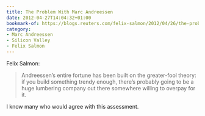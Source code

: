 ```yaml
---
title: The Problem With Marc Andreessen
date: 2012-04-27T14:04:32+01:00
bookmark-of: https://blogs.reuters.com/felix-salmon/2012/04/26/the-problem-with-marc-andreessen/
category:
- Marc Andreessen
- Silicon Valley
- Felix Salmon
---
```

Felix Salmon:

> Andreessen’s entire fortune has been built on the greater-fool theory: if you build something trendy enough, there’s probably going to be a huge lumbering company out there somewhere willing to overpay for it.

I know many who would agree with this assessment.
